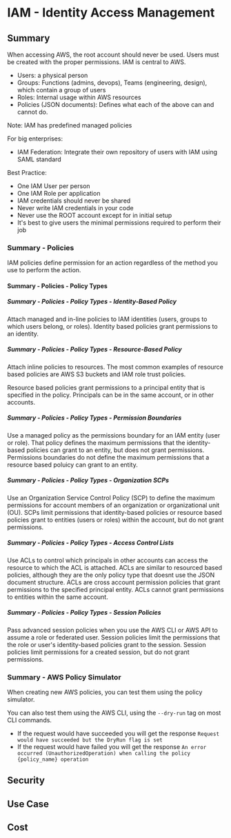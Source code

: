 # IAM - Identity Access Management

## Summary

When accessing AWS, the root account should never be used. Users must be created with the proper permissions. IAM is central to AWS.

- Users: a physical person
- Groups: Functions (admins, devops), Teams (engineering, design), which contain a group of users
- Roles: Internal usage within AWS resources
- Policies (JSON documents): Defines what each of the above can and cannot do.

Note: IAM has predefined managed policies

For big enterprises:

- IAM Federation: Integrate their own repository of users with IAM using SAML standard

Best Practice:

- One IAM User per person
- One IAM Role per application
- IAM credentials should never be shared
- Never write IAM credentials in your code
- Never use the ROOT account except for in initial setup
- It's best to give users the minimal permissions required to perform their job

### Summary - Policies

IAM policies define permission for an action regardless of the method you use to perform the action.

#### Summary - Policies - Policy Types

##### Summary - Policies - Policy Types - Identity-Based Policy

Attach managed and in-line policies to IAM identities (users, groups to which users belong, or roles). Identity based policies grant permissions to an identity.

##### Summary - Policies - Policy Types - Resource-Based Policy

Attach inline policies to resources. The most common examples of resource based policies are AWS S3 buckets and IAM role trust policies.

Resource based policies grant permissions to a principal entity that is specified in the policy. Principals can be in the same account, or in other accounts.

##### Summary - Policies - Policy Types - Permission Boundaries

Use a managed policy as the permissions boundary for an IAM entity (user or role). That policy defines the maximum permissions that the identity-based policies can grant to an entity, but does not grant permissions. Permissions boundaries do not define the maximum permissions that a resource based poluicy can grant to an entity.

##### Summary - Policies - Policy Types - Organization SCPs

Use an Organization Service Control Policy (SCP) to define the maximum permissions for account members of an organization or organizational unit (OU). SCPs limit permissions that identity-based policies or resource based policies grant to entities (users or roles) within the account, but do not grant permissions.

##### Summary - Policies - Policy Types - Access Control Lists

Use ACLs to control which principals in other accounts can access the resource to which the ACL is attached. ACLs are similar to resourced based policies, although they are the only policy type that doesnt use the JSON document structure. ACLs are cross account permission policies that grant permissions to the specified principal entity. ACLs cannot grant permissions to entities within the same account.

##### Summary - Policies - Policy Types - Session Policies

Pass advanced session policies when you use the AWS CLI or AWS API to assume a role or federated user. Session policies limit the permissions that the role or user's identity-based policies grant to the session. Session policies limit permissions for a created session, but do not grant permissions.

### Summary - AWS Policy Simulator

When creating new AWS policies, you can test them using the policy simulator.

You can also test them using the AWS CLI, using the `--dry-run` tag on most CLI commands.

- If the request would have succeeded you will get the response `Request would have succeeded but the DryRun flag is set`
- If the request would have failed you will get the response `An error occurred (UnauthorizedOperation) when calling the policy {policy_name} operation`

## Security

## Use Case

## Cost
